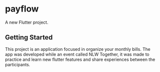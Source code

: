 # payflow

A new Flutter project.

## Getting Started

This project is an application focused in organize your monthly bills.
The app was developed while an event called NLW Together, it was made to practice and learn new flutter features and share experiences between the participants.